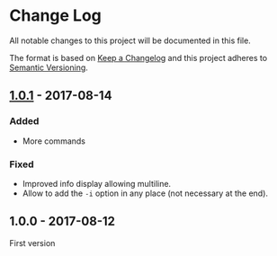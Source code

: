 # Change Log
All notable changes to this project will be documented in this file.

The format is based on [Keep a Changelog](http://keepachangelog.com/) 
and this project adheres to [Semantic Versioning](http://semver.org/).

## [1.0.1] - 2017-08-14

### Added

* More commands

### Fixed

* Improved info display allowing multiline.
* Allow to add the `-i` option in any place (not necessary at the end).

## 1.0.0 - 2017-08-12

First version

[1.0.1]: https://github.com/middlewares/access-log/compare/v1.0.0...v1.0.1
